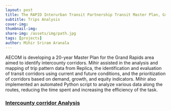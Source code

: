 ```yaml
---
layout: post
title: The RAPID Interurban Transit Partnership Transit Master Plan, Grand Rapids, Michigan
subtitle: Trips Analysis
cover-img: 
thumbnail-img:
share-img: /assets/img/path.jpg
tags: [projects]
author: Mihir Sriram Aranala
---
```


AECOM is developing a 20-year Master Plan for the Grand Rapids area aimed to identify intercounty corridors. Mihir assisted in the analysis and mapping of trip pattern data from Replica, the identification and evaluation of transit corridors using current and future conditions, and the prioritization of corridors based on demand, growth, and equity indicators. Mihir also implemented an automated Python script to analyze various data along the routes, reducing the time spent and increasing the efficiency of the task.


<h3><a target="_blank" href="https://static1.squarespace.com/static/64c901c60e261369bbb8592c/t/671b0399fb164a4a471fc28f/1738332477894/Rapid+Task+6+Memorandum_v2_09.05.2024.pdf">Intercounty corridor Analysis </a></h3>